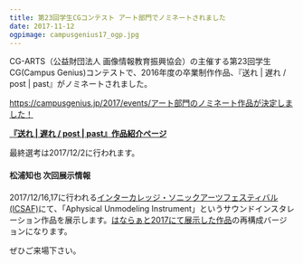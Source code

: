 ```yaml
---
title: 第23回学生CGコンテスト アート部門でノミネートされました
date: 2017-11-12
ogpimage: campusgenius17_ogp.jpg
---
```


CG-ARTS（公益財団法人 画像情報教育振興協会）の主催する第23回学生CG(Campus Genius)コンテストで、2016年度の卒業制作作品、『送れ | 遅れ / post | past』がノミネートされました。

<https://campusgenius.jp/2017/events/アート部門のノミネート作品が決定しました！>

**[『送れ | 遅れ / post | past』作品紹介ページ](/works/post-past-sotsuten)**

最終選考は2017/12/2に行われます。

#### 松浦知也 次回展示情報

<!--more-->

2017/12/16,17に行われる[インターカレッジ・ソニックアーツフェスティバル(ICSAF)](https://ic.jssa.info/)にて、「Aphysical Unmodeling Instrument」というサウンドインスタレーション作品を展示します。[はならぁと2017にて展示した作品](/info/hanarart2017)の再構成バージョンになります。

ぜひご来場下さい。
